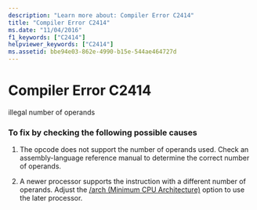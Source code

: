```yaml
---
description: "Learn more about: Compiler Error C2414"
title: "Compiler Error C2414"
ms.date: "11/04/2016"
f1_keywords: ["C2414"]
helpviewer_keywords: ["C2414"]
ms.assetid: bbe94e03-862e-4990-b15e-544ae464727d
---
```

# Compiler Error C2414

illegal number of operands

### To fix by checking the following possible causes

1. The opcode does not support the number of operands used. Check an assembly-language reference manual to determine the correct number of operands.

1. A newer processor supports the instruction with a different number of operands. Adjust the [/arch (Minimum CPU Architecture)](../../build/reference/arch-minimum-cpu-architecture.md) option to use the later processor.
